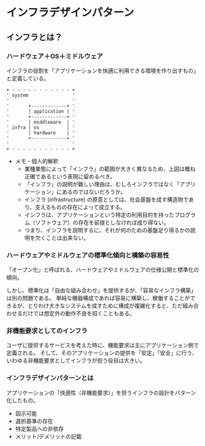 # インフラデザインパターン

## インフラとは？

### ハードウェア＋OS＋ミドルウェア

インフラの役割を「アプリケーションを快適に利用できる環境を作り出すもの」と定義している。

```text
+ - - - - - - - - - - - +
' system                '
'                       '
'       +-------------+ '
'       | application | '
'       +-------------+ '
'       | middleware  | '
' infra | os          | '
'       | hardware    | '
'       +-------------+ '
'                       '
+ - - - - - - - - - - - +
```

 * メモ・個人的解釈
   * 業種業態によって「インフラ」の範囲が大きく異なるため、上図は概ね正確であるという表現に留めるべき。
   * 「インフラ」の説明が難しい理由は、むしろインフラではなく「アプリケーション」にあるのではないだろうか。
   * インフラ (infrastructure) の原意としては、社会基盤を成す構造物であり、支えるものの存在によって成立する。
   * インフラは、アプリケーションという特定の利用目的を持ったプログラム（ソフトウェア）の存在を前提としなければ成り得ない。
   * つまり、インフラを説明するに、それが何のための基盤足り得るかの説明を欠くことは出来ない。

### ハードウェアやミドルウェアの標準化傾向と構築の容易性

「オープン化」と呼ばれる、ハードウェアやミドルウェアの仕様公開と標準化の傾向。

しかし、標準化は「自由な組み合わせ」を提供するが、「容易なインフラ構築」は別の問題である。
単純な機器構成であれば容易に構築し、稼働することができるが、とりわけ大きなシステムを成すために構成が複雑化すると、ただ組み合わせるだけでは想定外の動作不良を招くこともある。

### 非機能要求としてのインフラ

ユーザに提供するサービスを考えた時に、機能要求は主にアプリケーション側で定義される。
そして、そのアプリケーションの提供を「安定」「安全」に行う、いわゆる非機能要求としてインフラが担う役目は大きい。

### インフラデザインパターンとは

アプリケーションの「快適性（非機能要求）」を担うインフラの設計をパターン化したもの。

 * 図示可能
 * 選択基準の存在
 * 特定製品への非依存
 * メリット/デメリットの記載

